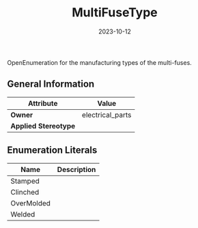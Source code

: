 ﻿---
title: MultiFuseType
toc: false
type: specs
date: "2023-10-12"
draft: false
specification: VEC
version: 2.1.0
documentType: "Recommendation"
elementType: Class
classes:
  - MultiFuseType
menu_name: vec-2.1.0
---
<p> OpenEnumeration for the manufacturing types of the multi-fuses.      </p>

## General Information

| Attribute               | Value |
|-------------------------|-------|
| **Owner**               | electrical_parts |
| **Applied Stereotype**  |   |

## Enumeration Literals
| Name          | **Description** |
|---------------|-----------------|
| Stamped |  |
| Clinched |  |
| OverMolded |  |
| Welded |  |
